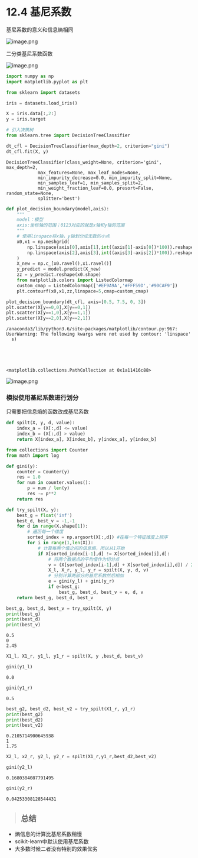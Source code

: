# 12.4 基尼系数

基尼系数的意义和信息熵相同

![image.png](https://upload-images.jianshu.io/upload_images/7220971-b1a7ae2a8551cdee.png?imageMogr2/auto-orient/strip%7CimageView2/2/w/1240)


二分类基尼系数函数

![image.png](https://upload-images.jianshu.io/upload_images/7220971-fd6d905bc5450ccd.png?imageMogr2/auto-orient/strip%7CimageView2/2/w/1240)


```python
import numpy as np
import matplotlib.pyplot as plt
```


```python
from sklearn import datasets

iris = datasets.load_iris()

X = iris.data[:,2:]
y = iris.target
```


```python
# 引入决策树
from sklearn.tree import DecisionTreeClassifier

dt_cfl = DecisionTreeClassifier(max_depth=2, criterion="gini")
dt_cfl.fit(X, y)
```




    DecisionTreeClassifier(class_weight=None, criterion='gini', max_depth=2,
                max_features=None, max_leaf_nodes=None,
                min_impurity_decrease=0.0, min_impurity_split=None,
                min_samples_leaf=1, min_samples_split=2,
                min_weight_fraction_leaf=0.0, presort=False, random_state=None,
                splitter='best')




```python
def plot_decision_boundary(model,axis):
    """
    model：模型
    axis:坐标轴的范围；0123对应的就是x轴和y轴的范围
    """
    # 使用linspace将x轴，y轴划分成无数的小点
    x0,x1 = np.meshgrid(
        np.linspace(axis[0],axis[1],int((axis[1]-axis[0])*100)).reshape(-1,1),
        np.linspace(axis[2],axis[3],int((axis[3]-axis[2])*100)).reshape(-1,1)
    )
    X_new = np.c_[x0.ravel(),x1.ravel()]
    y_predict = model.predict(X_new)
    zz = y_predict.reshape(x0.shape)
    from matplotlib.colors import ListedColormap
    custom_cmap = ListedColormap(['#EF9A9A','#FFF59D','#90CAF9'])
    plt.contourf(x0,x1,zz,linspace=5,cmap=custom_cmap)
```


```python
plot_decision_boundary(dt_cfl, axis=[0.5, 7.5, 0, 3])
plt.scatter(X[y==0,0],X[y==0,1])
plt.scatter(X[y==1,0],X[y==1,1])
plt.scatter(X[y==2,0],X[y==2,1])
```

    /anaconda3/lib/python3.6/site-packages/matplotlib/contour.py:967: UserWarning: The following kwargs were not used by contour: 'linspace'
      s)





    <matplotlib.collections.PathCollection at 0x1a11416c88>





![image.png](https://upload-images.jianshu.io/upload_images/7220971-00d42888e6aa0c9a.png?imageMogr2/auto-orient/strip%7CimageView2/2/w/1240)

### 模拟使用基尼系数进行划分

只需要把信息熵的函数改成基尼系数


```python
def spilt(X, y, d, value):
    index_a = (X[:,d] <= value)
    index_b = (X[:,d] > value)
    return X[index_a], X[index_b], y[index_a], y[index_b]
```


```python
from collections import Counter
from math import log

def gini(y):
    counter = Counter(y)
    res = 1.0
    for num in counter.values():
        p = num / len(y)
        res -= p**2
    return res

def try_spilt(X, y):
    best_g = float('inf')
    best_d, best_v = -1,-1
    for d in range(X.shape[1]):
        # 遍历每一个维度
        sorted_index = np.argsort(X[:,d]) #在每一个特征维度上排序
        for i in range(1,len(X)):
            # 计算每两个值之间的信息熵，所以从1开始
            if X[sorted_index[i-1],d] != X[sorted_index[i],d]:
                # 将两个数据点的平均值作为切分点
                v = (X[sorted_index[i-1],d] + X[sorted_index[i],d]) / 2
                X_l, X_r, y_l, y_r = spilt(X, y, d, v)
                # 分别计算两部分的基尼系数然后相加
                e = gini(y_l) + gini(y_r)
                if e<best_g:
                    best_g, best_d, best_v = e, d, v
    return best_g, best_d, best_v
```


```python
best_g, best_d, best_v = try_spilt(X, y)
print(best_g)
print(best_d)
print(best_v)
```

    0.5
    0
    2.45



```python
X1_l, X1_r, y1_l, y1_r = spilt(X, y ,best_d, best_v)
```


```python
gini(y1_l)
```




    0.0




```python
gini(y1_r)
```




    0.5




```python
best_g2, best_d2, best_v2 = try_spilt(X1_r, y1_r)
print(best_g2)
print(best_d2)
print(best_v2)
```

    0.2105714900645938
    1
    1.75



```python
X2_l, x2_r, y2_l, y2_r = spilt(X1_r,y1_r,best_d2,best_v2)
```


```python
gini(y2_l)
```




    0.1680384087791495




```python
gini(y2_r)
```




    0.04253308128544431


>## 总结
- 熵信息的计算比基尼系数稍慢
- scikit-learn中默认使用基尼系数
- 大多数时候二者没有特别的效果优劣

